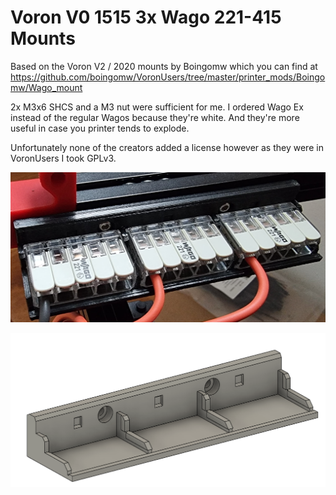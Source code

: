 # Voron V0 1515 3x Wago 221-415 Mounts
Based on the Voron V2 / 2020 mounts by Boingomw which you can find at https://github.com/boingomw/VoronUsers/tree/master/printer_mods/Boingomw/Wago_mount

2x M3x6 SHCS and a M3 nut were sufficient for me.
I ordered Wago Ex instead of the regular Wagos because they're white. And they're more useful in case you printer tends to explode.

Unfortunately none of the creators added a license however as they were in VoronUsers I took GPLv3.

![Installed Version](./images/printed.jpg "Installed version")

![CAD View](./images/cad.png "CAD view")
